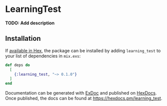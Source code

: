 # LearningTest

**TODO: Add description**

## Installation

If [available in Hex](https://hex.pm/docs/publish), the package can be installed
by adding `learning_test` to your list of dependencies in `mix.exs`:

```elixir
def deps do
  [
    {:learning_test, "~> 0.1.0"}
  ]
end
```

Documentation can be generated with [ExDoc](https://github.com/elixir-lang/ex_doc)
and published on [HexDocs](https://hexdocs.pm). Once published, the docs can
be found at <https://hexdocs.pm/learning_test>.

